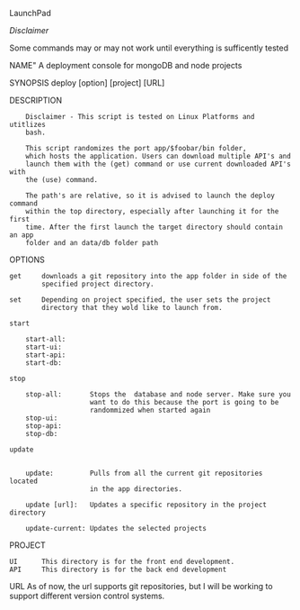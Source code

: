 LaunchPad

*Disclaimer*

Some commands may or may not work until everything is sufficently tested

NAME"
		A deployment console for mongoDB and node projects


SYNOPSIS
		deploy [option] [project] [URL]


DESCRIPTION

		Disclaimer - This script is tested on Linux Platforms and utitlizes
		bash.

		This script randomizes the port app/$foobar/bin folder, 
		which hosts the application. Users can download multiple API's and
		launch them with the (get) command or use current downloaded API's with
		the (use) command.

		The path's are relative, so it is advised to launch the deploy command
		within the top directory, especially after launching it for the first
		time. After the first launch the target directory should contain an app
		folder and an data/db folder path

OPTIONS

	get		downloads a git repository into the app folder in side of the
			specified project directory. 

	set 	Depending on project specified, the user sets the project
			directory that they wold like to launch from. 

	start

		start-all:
		start-ui:
		start-api:
		start-db:

	stop

		stop-all: 		Stops the  database and node server. Make sure you 
						want to do this because the port is going to be 
						randommized when started again
		stop-ui:
		stop-api:
		stop-db:
        
    update 
    

       	update:			Pulls from all the current git repositories located 
       					in the app directories.

       	update [url]: 	Updates a specific repository in the project directory

       	update-current: Updates the selected projects

PROJECT

	UI 		This directory is for the front end development.
	API 	This directory is for the back end development

URL
		As of now, the url supports git repositories, but I will be working
		to support different version control systems. 
